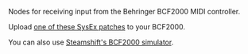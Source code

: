 Nodes for receiving input from the Behringer BCF2000 MIDI controller.

Upload [one of these SysEx patches](http://softpixel.com/~smokris/widgets/quartzComposer/bcf2000/) to your BCF2000.

You can also use [Steamshift's BCF2000 simulator](http://steamshift.net/#applications).

